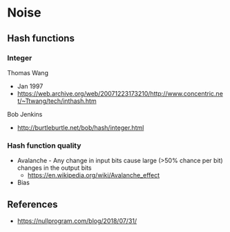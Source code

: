 # Noise

## Hash functions

### Integer

Thomas Wang
- Jan 1997
- https://web.archive.org/web/20071223173210/http://www.concentric.net/~Ttwang/tech/inthash.htm

Bob Jenkins
- http://burtleburtle.net/bob/hash/integer.html

### Hash function quality

- Avalanche - Any change in input bits cause large (>50% chance per bit) changes in the output bits
  -  https://en.wikipedia.org/wiki/Avalanche_effect
- Bias

## References

- https://nullprogram.com/blog/2018/07/31/
